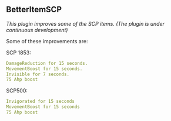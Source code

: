 ## BetterItemSCP
*This plugin improves some of the SCP items. (The plugin is under continuous development)*

Some of these improvements are:

SCP 1853:
```yaml
DamageReduction for 15 seconds.
MovementBoost for 15 seconds.
Invisible for 7 seconds.
75 Ahp boost
```

SCP500:
```yaml
Invigorated for 15 seconds
MovementBoost for 15 seconds
75 Ahp boost
```
